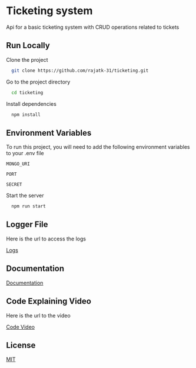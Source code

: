# Ticketing system

Api for a basic ticketing system with CRUD operations related to tickets

## Run Locally

Clone the project

```bash
  git clone https://github.com/rajatk-31/ticketing.git
```

Go to the project directory

```bash
  cd ticketing
```

Install dependencies

```bash
  npm install
```

## Environment Variables

To run this project, you will need to add the following environment variables to your .env file

`MONGO_URI`

`PORT`

`SECRET`

Start the server

```bash
  npm run start
```

## Logger File

Here is the url to access the logs

[Logs](https://ticketing-skrate.herokuapp.com/logs)



## Documentation

[Documentation](https://ticketing-skrate.herokuapp.com/)



## Code Explaining Video

Here is the url to the video

[Code Video](https://drive.google.com/file/d/1j4vXW5adI2m02wqv_Exd4CNw2LMbH1ZO/view?usp=sharing)







## License
[MIT](https://choosealicense.com/licenses/mit/)